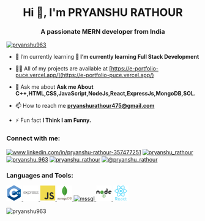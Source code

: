 <h1 align="center">Hi 👋, I'm PRYANSHU RATHOUR</h1>
<h3 align="center">A passionate MERN developer from India</h3>

<p align="left"> <a href="https://github.com/ryo-ma/github-profile-trophy"><img src="https://github-profile-trophy.vercel.app/?username=pryanshu963" alt="pryanshu963" /></a> </p>

- 🌱 I’m currently learning **🌱 I’m currently learning Full Stack Development**

- 👨‍💻 All of my projects are available at [https://e-portfolio-puce.vercel.app/](https://e-portfolio-puce.vercel.app/)

- 💬 Ask me about **Ask me About C++,HTML,CSS,JavaScript,NodeJs,React,ExpressJs,MongoDB,SOL.**

- 📫 How to reach me **pryanshurathour475@gmail.com**

- ⚡ Fun fact **I Think I am Funny.**

<h3 align="left">Connect with me:</h3>
<p align="left">
<a href="https://linkedin.com/in/www.linkedin.com/in/pryanshu-rathour-357477251" target="blank"><img align="center" src="https://raw.githubusercontent.com/rahuldkjain/github-profile-readme-generator/master/src/images/icons/Social/linked-in-alt.svg" alt="www.linkedin.com/in/pryanshu-rathour-357477251" height="30" width="40" /></a>
<a href="https://instagram.com/pryanshu_rathour" target="blank"><img align="center" src="https://raw.githubusercontent.com/rahuldkjain/github-profile-readme-generator/master/src/images/icons/Social/instagram.svg" alt="pryanshu_rathour" height="30" width="40" /></a>
<a href="https://www.codechef.com/users/pryanshu_963" target="blank"><img align="center" src="https://cdn.jsdelivr.net/npm/simple-icons@3.1.0/icons/codechef.svg" alt="pryanshu_963" height="30" width="40" /></a>
<a href="https://www.leetcode.com/pryanshu_rathour" target="blank"><img align="center" src="https://raw.githubusercontent.com/rahuldkjain/github-profile-readme-generator/master/src/images/icons/Social/leet-code.svg" alt="pryanshu_rathour" height="30" width="40" /></a>
<a href="https://www.hackerearth.com/@pryanshu_rathour" target="blank"><img align="center" src="https://raw.githubusercontent.com/rahuldkjain/github-profile-readme-generator/master/src/images/icons/Social/hackerearth.svg" alt="@pryanshu_rathour" height="30" width="40" /></a>
</p>

<h3 align="left">Languages and Tools:</h3>
<p align="left"> <a href="https://www.w3schools.com/cpp/" target="_blank" rel="noreferrer"> <img src="https://raw.githubusercontent.com/devicons/devicon/master/icons/cplusplus/cplusplus-original.svg" alt="cplusplus" width="40" height="40"/> </a> <a href="https://expressjs.com" target="_blank" rel="noreferrer"> <img src="https://raw.githubusercontent.com/devicons/devicon/master/icons/express/express-original-wordmark.svg" alt="express" width="40" height="40"/> </a> <a href="https://developer.mozilla.org/en-US/docs/Web/JavaScript" target="_blank" rel="noreferrer"> <img src="https://raw.githubusercontent.com/devicons/devicon/master/icons/javascript/javascript-original.svg" alt="javascript" width="40" height="40"/> </a> <a href="https://www.mongodb.com/" target="_blank" rel="noreferrer"> <img src="https://raw.githubusercontent.com/devicons/devicon/master/icons/mongodb/mongodb-original-wordmark.svg" alt="mongodb" width="40" height="40"/> </a> <a href="https://www.microsoft.com/en-us/sql-server" target="_blank" rel="noreferrer"> <img src="https://www.svgrepo.com/show/303229/microsoft-sql-server-logo.svg" alt="mssql" width="40" height="40"/> </a> <a href="https://nodejs.org" target="_blank" rel="noreferrer"> <img src="https://raw.githubusercontent.com/devicons/devicon/master/icons/nodejs/nodejs-original-wordmark.svg" alt="nodejs" width="40" height="40"/> </a> <a href="https://reactjs.org/" target="_blank" rel="noreferrer"> <img src="https://raw.githubusercontent.com/devicons/devicon/master/icons/react/react-original-wordmark.svg" alt="react" width="40" height="40"/> </a> </p>

<p><img align="center" src="https://github-readme-stats.vercel.app/api/top-langs?username=pryanshu963&show_icons=true&locale=en&layout=compact" alt="pryanshu963" /></p>


